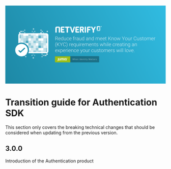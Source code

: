 ![Fastfill & Netverify](images/netverify.png)

# Transition guide for Authentication SDK

This section only covers the breaking technical changes that should be considered when updating from the previous version.

## 3.0.0
Introduction of the Authentication product
